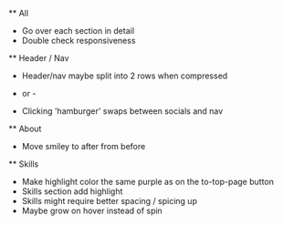 ** All
* Go over each section in detail
* Double check responsiveness

** Header / Nav
* Header/nav maybe split into 2 rows when compressed
- or -
* Clicking 'hamburger' swaps between socials and nav

** About
* Move smiley to after from before

** Skills
* Make highlight color the same purple as on the to-top-page button
* Skills section add highlight
* Skills might require better spacing / spicing up
* Maybe grow on hover instead of spin